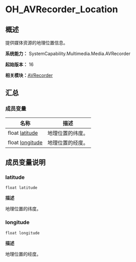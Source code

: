 # OH_AVRecorder_Location


## 概述

提供媒体资源的地理位置信息。

**系统能力：** SystemCapability.Multimedia.Media.AVRecorder

**起始版本：** 16

**相关模块：**[AVRecorder](_a_v_recorder.md)


## 汇总


### 成员变量

| 名称 | 描述 | 
| -------- | -------- |
| float [latitude](#latitude) | 地理位置的纬度。 | 
| float [longitude](#longitude) | 地理位置的经度。 | 


## 成员变量说明


### latitude

```
float latitude
```

**描述**

地理位置的纬度。


### longitude

```
float longitude
```

**描述**

地理位置的经度。

